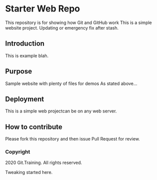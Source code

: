 # Starter Web Repo

This repository is for showing how Git and GitHub work
This is a simple website project. Updating or emergency fix after stash.
## Introduction

This is example blah.

## Purpose

Sample website with plenty of files for demos
As stated above...

## Deployment

This is a simple web projectcan be on any web server.


## How to contribute

Please fork this repository and then issue Pull Request for review.

### Copyright

2020 Git.Training. All rights reserved.


Tweaking started here.
